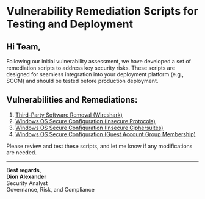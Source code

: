 # Vulnerability Remediation Scripts for Testing and Deployment

## Hi Team,

Following our initial vulnerability assessment, we have developed a set of remediation scripts to address key security risks. These scripts are designed for seamless integration into your deployment platform (e.g., SCCM) and should be tested before production deployment.

## Vulnerabilities and Remediations:

1. [Third-Party Software Removal (Wireshark)](https://github.com/InfoSecDion/Remediation-Scripts/blob/main/Uninstall-Wireshark)
2. [Windows OS Secure Configuration (Insecure Protocols)](https://github.com/InfoSecDion/Remediation-Scripts/blob/main/toggle-protocols)
3. [Windows OS Secure Configuration (Insecure Ciphersuites)](https://github.com/InfoSecDion/Remediation-Scripts/blob/main/toggle-cipher-suites)
4. [Windows OS Secure Configuration (Guest Account Group Membership)](https://github.com/InfoSecDion/Remediation-Scripts/blob/main/toggle-guest-local-administrators)

Please review and test these scripts, and let me know if any modifications are needed.

---

**Best regards,**  
**Dion Alexander**  
Security Analyst  
Governance, Risk, and Compliance
